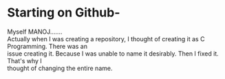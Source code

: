 # Starting on Github-<br>
Myself MANOJ.......<br>
            Actually when I was creating a repository, I thought of creating it as C Programming. There was an<br>
            issue creating it. Because I was unable to name it desirably. Then I fixed it. That's why I<br>
            thought of changing the entire name. 

